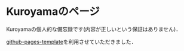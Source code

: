 # Kuroyamaのページ
Kuroyamaの個人的な備忘録です(内容が正しいという保証はありません)．

[github-pages-template](https://kino-3.github.io/github-pages-template/)を利用させていただきました．
